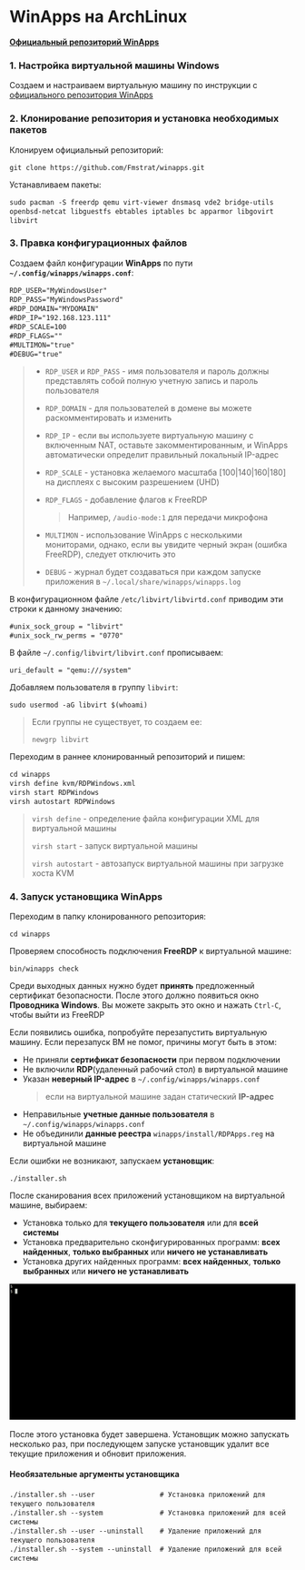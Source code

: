 # WinApps на ArchLinux

**[Официальный репозиторий WinApps](https://github.com/Fmstrat/winapps)**

### 1. Настройка виртуальной машины Windows

Создаем и настраиваем виртуальную машину по инструкции с [официального репозитория WinApps](https://github.com/Fmstrat/winapps/blob/main/docs/KVM.md)

### 2. Клонирование репозитория и установка необходимых пакетов

Клонируем официальный репозиторий:
```
git clone https://github.com/Fmstrat/winapps.git
```

Устанавливаем пакеты:
```
sudo pacman -S freerdp qemu virt-viewer dnsmasq vde2 bridge-utils openbsd-netcat libguestfs ebtables iptables bc apparmor libgovirt libvirt
```

### 3. Правка конфигурационных файлов

Создаем файл конфигурации **WinApps** по пути **`~/.config/winapps/winapps.conf`**:
```
RDP_USER="MyWindowsUser"
RDP_PASS="MyWindowsPassword"
#RDP_DOMAIN="MYDOMAIN"
#RDP_IP="192.168.123.111"
#RDP_SCALE=100
#RDP_FLAGS=""
#MULTIMON="true"
#DEBUG="true"
```
> * `RDP_USER` и `RDP_PASS` - имя пользователя и пароль должны представлять собой полную учетную запись и пароль пользователя
>
> * `RDP_DOMAIN` - для пользователей в домене вы можете раскомментировать и изменить
>
> * `RDP_IP` - если вы используете виртуальную машину с включенным NAT, оставьте  закомментированным, и WinApps автоматически определит правильный локальный IP-адрес
>
> * `RDP_SCALE` - установка желаемого масштаба [100|140|160|180] на дисплеях с высоким разрешением (UHD) 
>
> * `RDP_FLAGS` - добавление флагов к FreeRDP
>   > Например, `/audio-mode:1` для передачи микрофона
>
> * `MULTIMON` - использование WinApps с несколькими мониторами, однако, если вы увидите черный экран (ошибка FreeRDP), следует отключить это
>
> * `DEBUG` - журнал будет создаваться при каждом запуске приложения в `~/.local/share/winapps/winapps.log`

В конфигурационном файле `/etc/libvirt/libvirtd.conf` приводим эти строки к данному значению:
```
#unix_sock_group = "libvirt"
#unix_sock_rw_perms = "0770"
```

В файле `~/.config/libvirt/libvirt.conf` прописываем:
```
uri_default = "qemu:///system"
```

Добавляем пользователя в группу `libvirt`:
```
sudo usermod -aG libvirt $(whoami)
```
> Если группы не существует, то создаем ее:
> ```
> newgrp libvirt
> ```

Переходим в раннее клонированный репозиторий и пишем:
```
cd winapps
virsh define kvm/RDPWindows.xml
virsh start RDPWindows
virsh autostart RDPWindows
```
> `virsh define` - определение файла конфигурации XML для виртуальной машины
>
> `virsh start` - запуск виртуальной машины
>
> `virsh autostart` - автозапуск виртуальной машины при загрузке хоста KVM

### 4. Запуск установщика WinApps

Переходим в папку клонированного репозитория:
```
cd winapps
```

Проверяем способность подключения **FreeRDP** к виртуальной машине:
```
bin/winapps check
```

Среди выходных данных нужно будет **принять** предложенный сертификат безопасности. После этого должно появиться окно **Проводника Windows**. Вы можете закрыть это окно и нажать `Ctrl-C`, чтобы выйти из FreeRDP

Если появились ошибка, попробуйте перезапустить виртуальную машину. Если перезапуск ВМ не помог, причины могут быть в этом:
* Не приняли **сертификат безопасности** при первом подключении
* Не включили **RDP**(удаленный рабочий стол) в виртуальной машине
* Указан **неверный IP-адрес** в `~/.config/winapps/winapps.conf`
  > если на виртуальной машине задан статический **IP-адрес**
* Неправильные **учетные данные пользователя** в `~/.config/winapps/winapps.conf`
* Не объединили **данные реестра** `winapps/install/RDPApps.reg` на виртуальной машине

Если ошибки не возникают, запускаем **установщик**:
```
./installer.sh
```

После сканирования всех приложений установщиком на виртуальной машине, выбираем:
* Установка только для **текущего пользователя** или для **всей системы**
* Установка предварительно сконфигурированных программ: **всех найденных**, **только выбранных** или **ничего не устанавливать**
* Установка других найденных программ: **всех найденных**, **только выбранных** или **ничего не устанавливать**

<img src="https://raw.githubusercontent.com/Fmstrat/winapps/main/demo/installer.gif">

После этого установка будет завершена. Установщик можно запускать несколько раз, при последующем запуске установщик удалит все текущие приложения и обновит приложения.

#### Необязательные аргументы установщика

```
./installer.sh --user                # Установка приложений для текущего пользователя
./installer.sh --system              # Установка приложений для всей системы
./installer.sh --user --uninstall    # Удаление приложений для текущего пользователя
./installer.sh --system --uninstall  # Удаление приложений для всей системы
```
